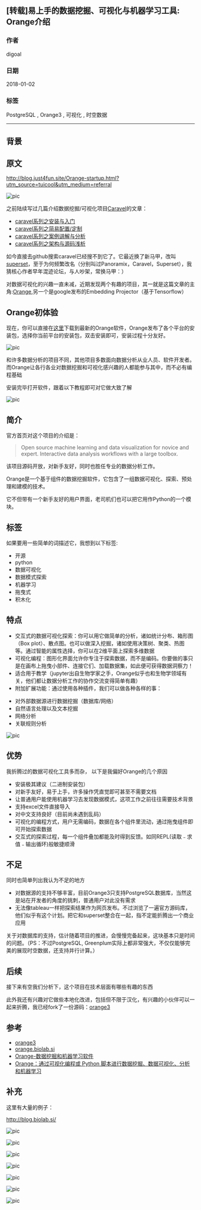 ## [转载]易上手的数据挖掘、可视化与机器学习工具: Orange介绍
                        
### 作者                        
digoal                        
                        
### 日期                        
2018-01-02                       
                        
### 标签                        
PostgreSQL , Orange3 , 可视化 , 时空数据  
                        
----                        
                        
## 背景     
  
## 原文  
http://blog.just4fun.site/Orange-startup.html?utm_source=tuicool&utm_medium=referral  
  
![pic](20180102_01_pic_001.png)  
  
之前陆续写过几篇介绍数据挖掘/可视化项目[Caravel](https://github.com/airbnb/superset)的文章：  
  
- [caravel系列之安装与入门](http://blog.just4fun.site/caravel-startup-and-install.html)  
- [caravel系列之简易配置/定制](http://blog.just4fun.site/caravel-config.html)  
- [caravel系列之案例讲解与分析](http://blog.just4fun.site/caravel-demo-analysis.html)  
- [caravel系列之架构与源码浅析](http://blog.just4fun.site/caravel-code.html)  
  
如今直接去github搜索caravel已经搜不到它了。它最近换了新马甲，改叫[superset](https://github.com/apache/incubator-superset)，至于为何频繁改名（分别叫过Panoramix，Caravel，Superset），我猜核心作者早年混迹论坛，与人吵架，常换马甲：）  
  
对数据可视化的兴趣一直未减，近期发现两个有趣的项目，其一就是这篇文章的主角:[Orange](https://github.com/biolab/orange3),另一个是google发布的Embedding Projector（基于Tensorflow）  
  
## Orange初体验  
  
现在，你可以直接在[这里](http://orange.biolab.si/download/)下载到最新的Orange软件，Orange发布了各个平台的安装包，选择你当前平台的安装包，双击安装即可，安装过程十分友好。  
  
![pic](20180102_01_pic_002.png)  
  
和许多数据分析的项目不同，其他项目多数面向数据分析从业人员、软件开发者。而Orange让各行各业对数据挖掘和可视化感兴趣的人都能参与其中，而不必有编程基础  
  
安装完毕打开软件，跟着以下教程即可对它做大致了解  
  
![pic](20180102_01_pic_003.png)  
  
## 简介  
官方首页对这个项目的介绍是：  
  
>Open source machine learning and data visualization for novice and expert. Interactive data analysis workflows with a large toolbox.  
  
  
该项目源码开放，对新手友好，同时也胜任专业的数据分析工作。  
  
Orange是一个基于组件的数据挖掘软件，它包含了一组数据可视化、探索、预处理和建模的技术。  
  
它不但带有一个新手友好的用户界面，老司机们也可以把它用作Python的一个模块。  
  
## 标签  
如果要用一些简单的词描述它，我想到以下标签:  
  
- 开源  
- python  
- 数据可视化  
- 数据模式探索  
- 机器学习  
- 拖曳式  
- 积木化  
  
## 特点  
- 交互式的数据可视化探索：你可以用它做简单的分析，诸如统计分布、箱形图（Box plot）、散点图。也可以做深入挖掘，诸如使用决策树、聚类、热图等。通过智能的属性选择，你可以在2维平面上探索多维数据  
- 可视化编程：图形化界面允许你专注于探索数据，而不是编码。你要做的事只是在画布上拖曳小部件、连接它们、加载数据集，如此便可获得数据洞察力！  
- 适合用于教学（jupyter出自生物学家之手，Orange似乎也和生物学领域有关，他们都让数据分析工作的协作交流变得简单有趣）  
- 附加扩展功能：通过使用各种插件，我们可以做各种各样的事：  
 *  对外部数据源进行数据挖掘（数据库/网络）  
 *  自然语言处理以及文本挖掘  
 *  网络分析  
 *  关联规则分析  
  
![pic](20180102_01_pic_004.png)  
  
## 优势  
我折腾过的数据可视化工具多而杂， 以下是我偏好Orange的几个原因  
  
- 安装极其建议（二进制安装包）  
- 对新手友好，易于上手，许多操作凭直觉即可甚至不需要文档  
- 让普通用户能使用机器学习去发现数据模式，这项工作之前往往需要技术背景  
- 支持excel文件直接导入  
- 对中文支持良好（目前尚未遇到乱码）  
- 可视化的编程方式，用户无需编码，数据在各个组件里流动，通过拖曳组件即可开始探索数据  
- 交互式的探索过程，每一个组件叠加都能及时得到反馈。如同REPL(读取﹣求值﹣输出循环)般敏捷顺滑  
  
## 不足  
同时也简单列出我认为不足的地方  
  
- 对数据源的支持不够丰富，目前Orange3只支持PostgreSQL数据库，当然这是站在开发者的角度的挑刺，普通用户对此没有需求  
- 无法像tableau一样把探索结果作为网页发布。不过浏览了一遍官方源码库，他们似乎有这个计划。把它和superset整合在一起，指不定能折腾出一个商业应用  
  
关于对数据库的支持，估计随着项目的推进，会慢慢完备起来，这块基本只是时间的问题。（PS：不过PostgreSQL, Greenplum实际上都非常强大，不仅仅能够完美的展现时空数据，还支持并行计算。）  
  
## 后续  
接下来有空我们分析下，这个项目在技术层面有哪些有趣的东西  
  
此外我还有兴趣对它做些本地化改进，包括但不限于汉化，有兴趣的小伙伴可以一起来折腾，我已经fork了一份源码：[orange3](https://github.com/openEduClub/orange3)  
  
## 参考  
- [orange3](https://github.com/biolab/orange3)  
- [orange.biolab.si](http://orange.biolab.si/)  
- [Orange-数据挖掘和机器学习软件](https://my.oschina.net/u/2306127/blog/548833)  
- [Orange：通过可视化编程或 Python 脚本进行数据挖掘、数据可视化、分析和机器学习](http://hao.jobbole.com/orange/)  
  
## 补充
这里有大量的例子：  
  
http://blog.biolab.si/  
  
![pic](20180102_01_pic_005.png)  
  
![pic](20180102_01_pic_006.png)  
  
![pic](20180102_01_pic_007.png)  
  
![pic](20180102_01_pic_008.png)  
  
![pic](20180102_01_pic_009.png)  
  
![pic](20180102_01_pic_010.png)  
  
![pic](20180102_01_pic_011.png)  
  
